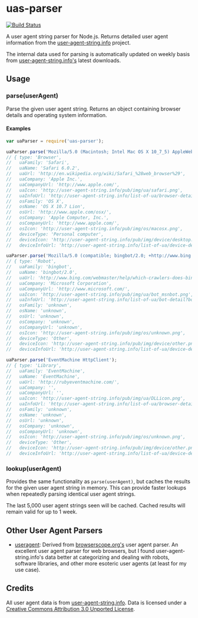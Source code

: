 # uas-parser

[![Build Status](https://travis-ci.org/GUI/uas-parser.png)](https://travis-ci.org/GUI/uas-parser)

A user agent string parser for Node.js. Returns detailed user agent information from the [user-agent-string.info](http://user-agent-string.info) project.

The internal data used for parsing is automatically updated on weekly basis from [user-agent-string.info's](http://user-agent-string.info) latest downloads.

## Usage

### parse(userAgent)

Parse the given user agent string. Returns an object containing browser details and operating system information.

#### Examples

```js
var uaParser = require('uas-parser');

uaParser.parse('Mozilla/5.0 (Macintosh; Intel Mac OS X 10_7_5) AppleWebKit/536.26.17 (KHTML, like Gecko) Version/6.0.2 Safari/536.26.17');
// { type: 'Browser',
//   uaFamily: 'Safari',
//   uaName: 'Safari 6.0.2',
//   uaUrl: 'http://en.wikipedia.org/wiki/Safari_%28web_browser%29',
//   uaCompany: 'Apple Inc.',
//   uaCompanyUrl: 'http://www.apple.com/',
//   uaIcon: 'http://user-agent-string.info/pub/img/ua/safari.png',
//   uaInfoUrl: 'http://user-agent-string.info/list-of-ua/browser-detail?browser=Safari',
//   osFamily: 'OS X',
//   osName: 'OS X 10.7 Lion',
//   osUrl: 'http://www.apple.com/osx/',
//   osCompany: 'Apple Computer, Inc.',
//   osCompanyUrl: 'http://www.apple.com/',
//   osIcon: 'http://user-agent-string.info/pub/img/os/macosx.png',
//   deviceType: 'Personal computer',
//   deviceIcon: 'http://user-agent-string.info/pub/img/device/desktop.png',
//   deviceInfoUrl: 'http://user-agent-string.info/list-of-ua/device-detail?device=Personal computer' }

uaParser.parse('Mozilla/5.0 (compatible; bingbot/2.0; +http://www.bing.com/bingbot.htm)');
// { type: 'Robot',
//   uaFamily: 'bingbot',
//   uaName: 'bingbot/2.0',
//   uaUrl: 'http://www.bing.com/webmaster/help/which-crawlers-does-bing-use-8c184ec0',
//   uaCompany: 'Microsoft Corporation',
//   uaCompanyUrl: 'http://www.microsoft.com/',
//   uaIcon: 'http://user-agent-string.info/pub/img/ua/bot_msnbot.png',
//   uaInfoUrl: 'http://user-agent-string.info/list-of-ua/bot-detail?bot=bingbot',
//   osFamily: 'unknown',
//   osName: 'unknown',
//   osUrl: 'unknown',
//   osCompany: 'unknown',
//   osCompanyUrl: 'unknown',
//   osIcon: 'http://user-agent-string.info/pub/img/os/unknown.png',
//   deviceType: 'Other',
//   deviceIcon: 'http://user-agent-string.info/pub/img/device/other.png',
//   deviceInfoUrl: 'http://user-agent-string.info/list-of-ua/device-detail?device=Other' }

uaParser.parse('EventMachine HttpClient');
// { type: 'Library',
//   uaFamily: 'EventMachine',
//   uaName: 'EventMachine',
//   uaUrl: 'http://rubyeventmachine.com/',
//   uaCompany: '',
//   uaCompanyUrl: '',
//   uaIcon: 'http://user-agent-string.info/pub/img/ua/DLLicon.png',
//   uaInfoUrl: 'http://user-agent-string.info/list-of-ua/browser-detail?browser=EventMachine',
//   osFamily: 'unknown',
//   osName: 'unknown',
//   osUrl: 'unknown',
//   osCompany: 'unknown',
//   osCompanyUrl: 'unknown',
//   osIcon: 'http://user-agent-string.info/pub/img/os/unknown.png',
//   deviceType: 'Other',
//   deviceIcon: 'http://user-agent-string.info/pub/img/device/other.png',
//   deviceInfoUrl: 'http://user-agent-string.info/list-of-ua/device-detail?device=Other' }
```

### lookup(userAgent)

Provides the same functionality as `parse(userAgent)`, but caches the results for the given user agent string in memory. This can provide faster lookups when repeatedly parsing identical user agent strings.

The last 5,000 user agent strings seen will be cached. Cached results will remain valid for up to 1 week.

## Other User Agent Parsers

- [useragent](https://npmjs.org/package/useragent): Derived from [browserscope.org's](http://www.browserscope.org/) user agent parser. An excellent user agent parser for web browsers, but I found user-agent-string.info's data better at categorizing and dealing with robots, software libraries, and other more esoteric user agents (at least for my use case).

## Credits

All user agent data is from [user-agent-string.info](http://user-agent-string.info). Data is licensed under a [Creative Commons Attribution 3.0 Unported License](http://creativecommons.org/licenses/by/3.0/deed.en_US).
